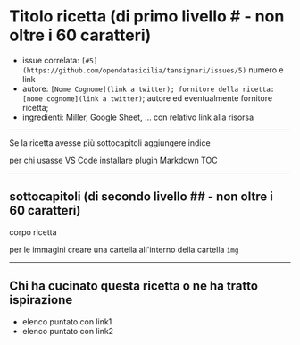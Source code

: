 # Titolo ricetta (di primo livello # - non oltre i 60 caratteri)

- issue correlata: `[#5](https://github.com/opendatasicilia/tansignari/issues/5)` numero e link
- autore: `[Nome Cognome](link a twitter); fornitore della ricetta: [nome cognome](link a twitter)`; autore ed eventualmente fornitore ricetta;
- ingredienti: Miller, Google Sheet, ... con relativo link alla risorsa
  
---

Se la ricetta avesse più sottocapitoli aggiungere indice

per chi usasse VS Code installare plugin Markdown TOC

---

## sottocapitoli (di secondo livello ## - non oltre i 60 caratteri)

corpo ricetta 

per le immagini creare una cartella all'interno della cartella `img`

---

## Chi ha cucinato questa ricetta o ne ha tratto ispirazione

- elenco puntato con link1
- elenco puntato con link2
